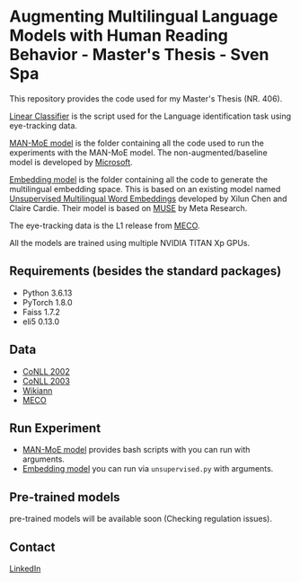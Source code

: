 # Augmenting Multilingual Language Models with Human Reading Behavior - Master's Thesis - Sven Spa

This repository provides the code used for my Master's Thesis (NR. 406).

[Linear Classifier](https://github.com/svenspa/Gaze_Multilingual_LMs/blob/master/linear_class.py) is the script used for the Language identification task using eye-tracking data.

[MAN-MoE model](https://github.com/svenspa/Gaze_Multilingual_LMs/tree/master/MAN_MoE_model) is the folder containing all the code used to run the experiments with the MAN-MoE model. The non-augmented/baseline model is developed by [Microsoft](https://github.com/svenspa/Multilingual-Model-Transfer).

[Embedding model](https://github.com/svenspa/Gaze_Multilingual_LMs/tree/master/embedding_model) is the folder containing all the code to generate the multilingual embedding space. This is based on an existing model named [Unsupervised Multilingual Word Embeddings](https://github.com/ccsasuke/umwe) developed by Xilun Chen and Claire Cardie. Their model is based on [MUSE](https://github.com/facebookresearch/MUSE) by Meta Research.

The eye-tracking data is the L1 release from [MECO](https://osf.io/3527a/).

All the models are trained using multiple NVIDIA TITAN Xp GPUs. 

## Requirements (besides the standard packages)

- Python 3.6.13
- PyTorch 1.8.0
- Faiss 1.7.2
- eli5 0.13.0

## Data
- [CoNLL 2002](https://www.clips.uantwerpen.be/conll2002/ner/)
- [CoNLL 2003](https://www.clips.uantwerpen.be/conll2003/ner/)
- [Wikiann](https://huggingface.co/datasets/wikiann)
- [MECO](https://osf.io/3527a/)

## Run Experiment
- [MAN-MoE model](https://github.com/svenspa/Gaze_Multilingual_LMs/tree/master/MAN_MoE_model) provides bash scripts with you can run with arguments.
- [Embedding model](https://github.com/svenspa/Gaze_Multilingual_LMs/tree/master/embedding_model) you can run via `unsupervised.py` with arguments.

## Pre-trained models
pre-trained models will be available soon (Checking regulation issues).

## Contact
[LinkedIn](https://www.linkedin.com/in/sven-spa-1b4269b3)
